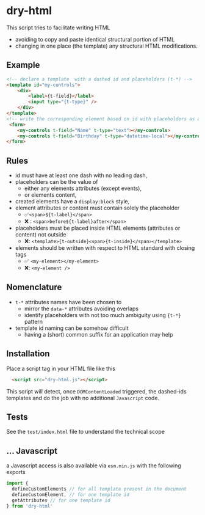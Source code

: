 # dry-html

This script tries to facilitate writing HTML
- avoiding to copy and paste identical structural portion of HTML
- changing in one place (the template) any structural HTML modifications.

## Example

```html
<!-- declare a template  with a dashed id and placeholders (t-*) -->
<template id="my-controls">
    <div>
        <label>{t-field}</label>
        <input type="{t-type}" />
    </div>
</template>
<!-- write the corresponding element based on id with placeholders as attributes -->
 <form>
    <my-controls t-field="Name" t-type="text"></my-controls>
    <my-controls t-field="Birthday" t-type="datetime-local"></my-controls>
</form>
```

## Rules
- id must have at least one dash with no leading dash,
- placeholders can be the value of
  - either any elements attributes (except events),
  - or elements content,
- created elements have a `display:block` style,
- element attributes or content must contain solely the placeholder
  - ✅`<span>${t-label}</span>`
  - ❌ : `<span>before${t-label}after</span>`
- placeholders must be placed inside HTML elements (attributes or content) not outside
  - ❌: `<template>{t-outside}<span>{t-inside}</span></template>`
- elements should be written with respect to HTML standard with closing tags
  - ✅ `<my-element></my-element>`
  - ❌: `<my-element />`

## Nomenclature
- `t-*` attributes names have been chosen to
  - mirror the `data-*` attributes avoiding overlaps
  - identify placeholders with not too much ambiguity using `{t-*}` pattern
- template id naming can be somehow difficult
  - having a (short) common suffix for an application may help

## Installation

Place a script tag in your HTML file like this
```html
  <script src="dry-html.js"></script>
```
This script will detect, once `DOMContentLoaded` triggered, the dashed-ids templates and do the job with no additional `Javascript` code.

## Tests

See the `test/index.html` file to understand the technical scope

## ... Javascript

a Javascript access is also available via `esm.min.js` with the following exports

```javascript
import {
  defineCustomElements // for all template present in the document
  defineCustomElement, // for one template id
  getAttributes // for one template id
} from 'dry-html'

```

